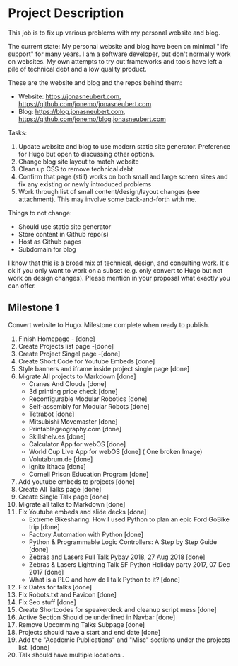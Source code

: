 # Project Description

This job is to fix up various problems with my personal website and blog.

The current state: My personal website and blog have been on minimal "life support" for many years. I am a software developer, but don't normally work on websites. My own attempts to try out frameworks and tools have left a pile of technical debt and a low quality product.

These are the website and blog and the repos behind them:

- Website: <https://jonasneubert.com>, <https://github.com/jonemo/jonasneubert.com>
- Blog: <https://blog.jonasneubert.com>, <https://github.com/jonemo/blog.jonasneubert.com>

Tasks:

1. Update website and blog to use modern static site generator. Preference for Hugo but open to discussing other options.
2. Change blog site layout to match website
3. Clean up CSS to remove technical debt
4. Confirm that page (still) works on both small and large screen sizes and fix any existing or newly introduced problems
5. Work through list of small content/design/layout changes (see attachment). This may involve some back-and-forth with me.

Things to not change:

- Should use static site generator
- Store content in Github repo(s)
- Host as Github pages
- Subdomain for blog

I know that this is a broad mix of technical, design, and consulting work. It's ok if you only want to work on a subset (e.g. only convert to Hugo but not work on design changes). Please mention in your proposal what exactly you can offer.

## Milestone 1

Convert website to Hugo. Milestone complete when ready to publish.

1. Finish Homepage - [done]
1. Create Projects list page -[done]
1. Create Project Singel page -[done]
1. Create Short Code for Youtube Embeds [done]
1. Style banners and iframe inside project single page [done]
1. Migrate All projects to Markdown [done]
    - Cranes And Clouds [done]
    - 3d printing price check [done]
    - Reconfigurable Modular Robotics [done]
    - Self-assembly for Modular Robots [done]
    - Tetrabot [done]
    - Mitsubishi Movemaster [done]
    - Printablegeography.com [done]
    - Skillshelv.es [done]
    - Calculator App for webOS [done]
    - World Cup Live App for webOS [done] ( One broken Image)
    - Volutabrum.de [done]
    - Ignite Ithaca [done]
    - Cornell Prison Education Program [done]
1. Add youtube embeds to projects [done]
1. Create All Talks page  [done]
1. Create Single Talk page [done]
1. Migrate all talks to Markdown [done]
1. Fix Youtube embeds and slide decks [done]
    - Extreme Bikesharing: How I used Python to plan an epic Ford GoBike trip [done]
    - Factory Automation with Python [done]
    - Python & Programmable Logic Controllers: A Step by Step Guide [done]
    - Zebras and Lasers Full Talk Pybay 2018, 27 Aug 2018 [done]
    - Zebras & Lasers Lightning Talk SF Python Holiday party 2017, 07 Dec 2017 [done]
    - What is a PLC and how do I talk Python to it? [done]
1. Fix Dates for talks [done]
1. Fix Robots.txt and Favicon  [done]
1. Fix Seo stuff  [done]
1. Create Shortcodes for speakerdeck and cleanup script mess [done]
1. Active Section Should be underlined in Navbar [done]
1. Remove Upcomming Talks Subpage [done]
1. Projects should have a start and end date [done] 
1. Add the "Academic Publications" and "Misc" sections under the projects list. [done]
1. Talk should have multiple locations .
